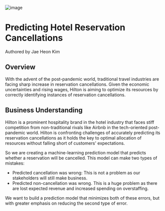 ![image](https://user-images.githubusercontent.com/122312679/224463306-25ef0c20-006a-49f7-bb80-1553a6b01af4.png)

# Predicting Hotel Reservation Cancellations
Authored by Jae Heon Kim
## Overview
With the advent of the post-pandemic world, traditional travel industries are facing sharp increase in reservation cancellations. Given the economic uncertainties and rising wages, Hilton is aiming to optimize its resources by correctly identifying instances of reservation cancellations.
## Business Understanding
Hilton is a prominent hospitality brand in the hotel industry that faces stiff competition from non-traditional rivals like Airbnb in the tech-oriented post-pandemic world. Hilton is confronting challenges of accurately predicting its reservation cancellations as it holds the key to optimal allocation of resources without falling short of customers' expectations. 


So we are creating a machine-learning prediction model that predicts whether a reservation will be cancelled. This model can make two types of mistakes:
- Predicted cancellation was wrong: This is not a problem as our stakeholders will still make business.
- Predicted non-cancellation was wrong. This is a huge problem as there are lost expected revenue and increased spending on overstaffing.

We want to build a prediction model that minimizes both of these errors, but with greater emphasis on reducing the second type of error.

